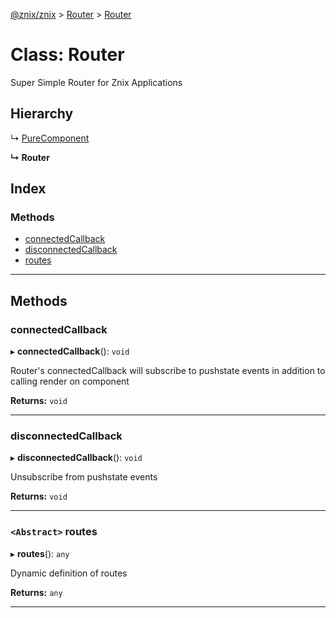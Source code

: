 [@znix/znix](../README.md) > [Router](../modules/router.md) > [Router](../classes/router.router-1.md)

# Class: Router

Super Simple Router for Znix Applications

## Hierarchy

↳  [PureComponent](purecomponent.purecomponent-1.md)

**↳ Router**

## Index

### Methods

* [connectedCallback](router.router-1.md#connectedcallback)
* [disconnectedCallback](router.router-1.md#disconnectedcallback)
* [routes](router.router-1.md#routes)

---

## Methods

<a id="connectedcallback"></a>

###  connectedCallback

▸ **connectedCallback**(): `void`

Router's connectedCallback will subscribe to pushstate events in addition to calling render on component

**Returns:** `void`

___
<a id="disconnectedcallback"></a>

###  disconnectedCallback

▸ **disconnectedCallback**(): `void`

Unsubscribe from pushstate events

**Returns:** `void`

___
<a id="routes"></a>

### `<Abstract>` routes

▸ **routes**(): `any`

Dynamic definition of routes

**Returns:** `any`

___

